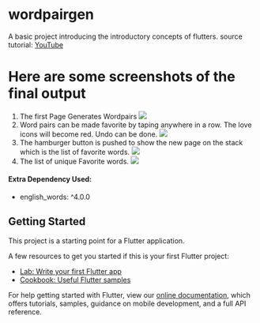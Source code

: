 # wordpairgen

A basic project introducing the introductory concepts of flutters.
source tutorial: [YouTube](https://www.youtube.com/watch?v=1gDhl4leEzA)

# Here are some screenshots of the final output

1. The first Page Generates Wordpairs
   <img src="ScreenShots\Screenshot_1633257723.png">
2. Word pairs can be made favorite by taping anywhere in a row. The love icons will become red. Undo can be done.
   <img src="ScreenShots\Screenshot_1633257741.png">
3. The hamburger button is pushed to show the new page on the stack which is the list of favorite words.
   <img src="ScreenShots\Screenshot_1633257755.png">
4. The list of unique Favorite words.
   <img src="ScreenShots\Screenshot_1633257759.png">

#### Extra Dependency Used:

- english_words: ^4.0.0

## Getting Started

This project is a starting point for a Flutter application.

A few resources to get you started if this is your first Flutter project:

- [Lab: Write your first Flutter app](https://flutter.dev/docs/get-started/codelab)
- [Cookbook: Useful Flutter samples](https://flutter.dev/docs/cookbook)

For help getting started with Flutter, view our
[online documentation](https://flutter.dev/docs), which offers tutorials,
samples, guidance on mobile development, and a full API reference.
